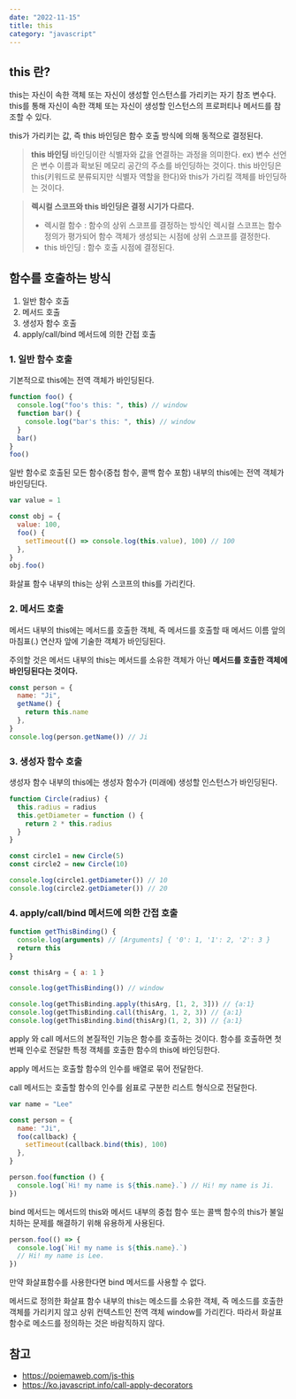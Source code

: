 ```yaml
---
date: "2022-11-15"
title: this
category: "javascript"
---
```


## this 란?

this는 자신이 속한 객체 또는 자신이 생성할 인스턴스를 가리키는 자기 참조 변수다. this를 통해 자신이 속한 객체 또는 자신이 생성할 인스턴스의 프로퍼티나 메서드를 참조할 수 있다.

this가 가리키는 값, 즉 this 바인딩은 함수 호출 방식에 의해 동적으로 결정된다.

> **this 바인딩**
> 바인딩이란 식별자와 값을 연결하는 과정을 의미한다.
> ex) 변수 선언은 변수 이름과 확보된 메모리 공간의 주소를 바인딩하는 것이다.
> this 바인딩은 this(키워드로 분류되지만 식별자 역할을 한다)와 this가 가리킬 객체를 바인딩하는 것이다.

> **렉시컬 스코프와 this 바인딩은 결정 시기가 다르다.**
>
> - 렉시컬 함수 : 함수의 상위 스코프를 결정하는 방식인 렉시컬 스코프는 함수 정의가 평가되어 함수 객체가 생성되는 시점에 상위 스코프를 결정한다.
> - this 바인딩 : 함수 호출 시점에 결정된다.

## 함수를 호출하는 방식

1. 일반 함수 호출
2. 메서드 호출
3. 생성자 함수 호출
4. apply/call/bind 메서드에 의한 간접 호출

### 1. 일반 함수 호출

기본적으로 this에는 전역 객체가 바인딩된다.

```js
function foo() {
  console.log("foo's this: ", this) // window
  function bar() {
    console.log("bar's this: ", this) // window
  }
  bar()
}
foo()
```

일반 함수로 호출된 모든 함수(중첩 함수, 콜백 함수 포함) 내부의 this에는 전역 객체가 바인딩딘다.

```js
var value = 1

const obj = {
  value: 100,
  foo() {
    setTimeout(() => console.log(this.value), 100) // 100
  },
}
obj.foo()
```

화살표 함수 내부의 this는 상위 스코프의 this를 가리킨다.

### 2. 메서드 호출

메서드 내부의 this에는 메서드를 호출한 객체, 즉 메서드를 호출할 때 메서드 이름 앞의 마침표(.) 연산자 앞에 기술한 객체가 바인딩된다.

주의할 것은 메서드 내부의 this는 메서드를 소유한 객체가 아닌 **메서드를 호출한 객체에 바인딩된다는 것이다.**

```js
const person = {
  name: "Ji",
  getName() {
    return this.name
  },
}
console.log(person.getName()) // Ji
```

### 3. 생성자 함수 호출

생성자 함수 내부의 this에는 생성자 함수가 (미래에) 생성할 인스턴스가 바인딩된다.

```js
function Circle(radius) {
  this.radius = radius
  this.getDiameter = function () {
    return 2 * this.radius
  }
}

const circle1 = new Circle(5)
const circle2 = new Circle(10)

console.log(circle1.getDiameter()) // 10
console.log(circle2.getDiameter()) // 20
```

### 4. apply/call/bind 메서드에 의한 간접 호출

```js
function getThisBinding() {
  console.log(arguments) // [Arguments] { '0': 1, '1': 2, '2': 3 }
  return this
}

const thisArg = { a: 1 }

console.log(getThisBinding()) // window

console.log(getThisBinding.apply(thisArg, [1, 2, 3])) // {a:1}
console.log(getThisBinding.call(thisArg, 1, 2, 3)) // {a:1}
console.log(getThisBinding.bind(thisArg)(1, 2, 3)) // {a:1}
```

apply 와 call 메서드의 본질적인 기능은 함수를 호출하는 것이다. 함수를 호출하면 첫번째 인수로 전달한 특정 객체를 호출한 함수의 this에 바인딩한다.

apply 메서드는 호출할 함수의 인수를 배열로 묶어 전달한다.

call 메서드는 호출할 함수의 인수를 쉼표로 구분한 리스트 형식으로 전달한다.

```js
var name = "Lee"

const person = {
  name: "Ji",
  foo(callback) {
    setTimeout(callback.bind(this), 100)
  },
}

person.foo(function () {
  console.log(`Hi! my name is ${this.name}.`) // Hi! my name is Ji.
})
```

bind 메서드는 메서드의 this와 메서드 내부의 중첩 함수 또는 콜백 함수의 this가 불일치하는 문제를 해결하기 위해 유용하게 사용된다.

```js
person.foo(() => {
  console.log(`Hi! my name is ${this.name}.`)
  // Hi! my name is Lee.
})
```

만약 화살표함수를 사용한다면 bind 메서드를 사용할 수 없다.

메서드로 정의한 화살표 함수 내부의 this는 메소드를 소유한 객체, 즉 메소드를 호출한 객체를 가리키지 않고 상위 컨텍스트인 전역 객체 window를 가리킨다. 따라서 화살표 함수로 메소드를 정의하는 것은 바람직하지 않다.

## 참고

- https://poiemaweb.com/js-this
- https://ko.javascript.info/call-apply-decorators
